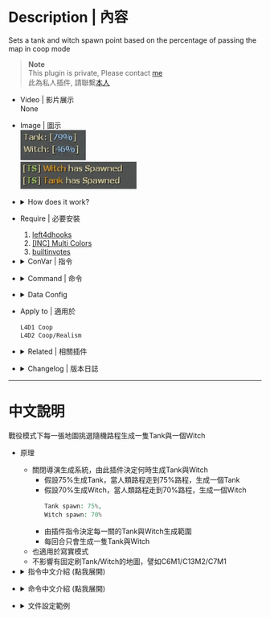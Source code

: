 # Description | 內容
Sets a tank and witch spawn point based on the percentage of passing the map in coop mode

> __Note__ <br/>
This plugin is private, Please contact [me](https://github.com/fbef0102/Game-Private_Plugin#私人插件列表-private-plugins-list)<br/>
此為私人插件, 請聯繫[本人](https://github.com/fbef0102/Game-Private_Plugin#私人插件列表-private-plugins-list)

* Video | 影片展示
<br/>None

* Image | 圖示
	<br/>![coopbosses_ifier_1](image/coopbosses_ifier_1.jpg)
	<br/>![coopbosses_ifier_2](image/coopbosses_ifier_2.jpg)

* <details><summary>How does it work?</summary>

	* This plugin spawns only one tank and one witch each round in coop/realism mode
		* Boss (Tank or Witch) will be spawned when the furthest survivor reach a percentage of map
		* For example
			```php
			// When furthest survivor reach 79% of map completion, the Tank will be spawned.
			// Same algorithm for Witch.
			Tank spawn: 79%,
			Witch spawn: 70%
			```
		* Disable Tank and Witch by director
	* Does not affect boss static spawn by map, for example: C6M1/C13M2/C7M1
</details>

* Require | 必要安裝
	1. [left4dhooks](https://forums.alliedmods.net/showthread.php?t=321696)
	2. [[INC] Multi Colors](https://github.com/fbef0102/L4D1_2-Plugins/releases/tag/Multi-Colors)
	3. [builtinvotes](https://github.com/fbef0102/Game-Private_Plugin/releases/tag/builtinvotes)

* <details><summary>ConVar | 指令</summary>

	* cfg/sourcemod/coopbosses_ifier.cfg
		```php
		// 0=Plugin off, 1=Plugin on.
		l4d_coop_boss_enable "1"

		// Max fraction of map flow for tank/witch spawn location in coop
		l4d_coop_boss_flow_max "80"

		// Min fraction of map flow for tank/witch spawn location in coop
		l4d_coop_boss_flow_min "20"

		// If 1, Allow players to use !voteboss set boss spawns.
		l4d_coop_boss_vote "1"

		// How many players at least to vote Boss Spawns.
		l4d_coop_boss_vote_need_player "4"

		// Minimum flow amount witches should avoid tank spawns by, by half the value given on either side of the tank spawn
		l4d_coop_boss_avoid_tank_spawn "10"

		// If 1, Disable Tank spawn in First Map
		l4d_coop_boss_first_tank_spawn_disable "0"

		// If 1, Disable Witch spawn in First Map
		l4d_coop_boss_first_witch_spawn_disable "0"
		
		// If 1, Disable Tank spawn in Final Map
		l4d_coop_boss_final_tank_spawn_disable "1"

		// If 1, Disable Witch spawn in Final Map
		l4d_coop_boss_final_witch_spawn_disable "1"

		// Display which message? Add numbers together
		// 1=Tank has spawned, 2=Witch has spawned, 4=Tank flow percentage, 8=Witch flow percentage
		l4d_coop_boss_chat_flag "15"
		```
</details>

* <details><summary>Command | 命令</summary>

	* **Adm forces witch spawn percent before leaving saferoom (Adm required: ADMFLAG_BAN)**
		```php
		sm_setwitch <number>
		```

	* **Adm forces tank spawn percent before leaving saferoom (Adm required: ADMFLAG_BAN)**
		```php
		sm_settank <number>
		```

	* **Display Spawn percent for boss**
		```php
		sm_boss
		sm_tank
		sm_witch
		sm_t
		```

	* **Let's vote to set those Boss Spawns!**
		```php
		sm_voteboss	<tank> <witch>
		sm_bossvote <tank> <witch>
		```
</details>

* <details><summary>Data Config</summary>

	* [data/mapinfo.txt](data/mapinfo.txt)
		> Watch file for more details...
</details>

* Apply to | 適用於
	```
	L4D1 Coop
	L4D2 Coop/Realism
	```

* <details><summary>Related | 相關插件</summary>

	1. [readyup](/L4D_插件/Server_伺服器/readyup): Ready Plugin
		* 準備插件，讓Boss路程預先顯示在Ready Hud上面

	2. [versusbosses_ifier](/L4D_插件/Versus_對抗模式/versusbosses_ifier): Sets a tank and witch spawn point on every map in versus mode
		* 對抗模式下每一張地圖挑選隨機路程生成一隻Tank與一個Witch

	3. [l4d_current_survivor_progress](https://github.com/fbef0102/L4D1_2-Plugins/tree/master/l4d_current_survivor_progress): Print survivor progress in flow percents
		* 使用指令顯示人類目前的路程

	4. [l4d_tank_spawn](/L4D_插件/Tank_坦克/l4d_tank_spawn): Spawn multi Tanks on the map and final rescue
		* 一個關卡中或救援期間生成多隻Tank，對抗模式也適用

	5. [l4d_witch_spawn](/L4D_插件/Witch_女巫/l4d_witch_spawn): Spawn lots of witches on the map
		* 遊戲開始後每隔一段時間在地圖上生成Witch
</details>

* <details><summary>Changelog | 版本日誌</summary>

	* v1.8h (2024-10-6)
		* Update cvars
		* Update data

	* v1.7h (2023-6-20)
		* Require left4dhooks v1.33 or above

	* v1.6h (2023-3-14)
		* Add convar to enable or disable plugin
		* Add convar to enable or disable boss spawn in first map
		
	* v1.5h (2023-2-14)
		* Fix director still spawns tank and witch if we disable boss spawn in current map

	* v1.4h (2023-2-11)
		* Fix plugin does not work if there is no any start safe area in some custom maps

	* v1.3
		* Initial Release
</details>

- - - -
# 中文說明
戰役模式下每一張地圖挑選隨機路程生成一隻Tank與一個Witch

* 原理
	* 關閉導演生成系統，由此插件決定何時生成Tank與Witch
		* 假設75%生成Tank，當人類路程走到75%路程，生成一個Tank
		* 假設70%生成Witch，當人類路程走到70%路程，生成一個Witch
			```php
			Tank spawn: 75%,
			Witch spawn: 70%
			```
		* 由插件指令決定每一關的Tank與Witch生成範圍
		* 每回合只會生成一隻Tank與Witch
	* 也適用於寫實模式
	* 不影響有固定刷Tank/Witch的地圖，譬如C6M1/C13M2/C7M1

* <details><summary>指令中文介紹 (點我展開)</summary>

	* cfg/sourcemod/coopbosses_ifier.cfg
		```php
		// 0=關閉插件, 1=啟動插件
		l4d_coop_boss_enable "1"

		// 最遠80%生成 Tank/witch
		l4d_coop_boss_flow_max "80"

		// 最近20%生成 Tank/witch
		l4d_coop_boss_flow_min "20"

		// If 1, 允許玩家打 !voteboss 發起投票決定Tank/Witch 路程
		l4d_coop_boss_vote "1"

		// 發起!voteboss投票所需的玩家數量 
		l4d_coop_boss_vote_need_player "4"

		// Tank 附近前後5% (10除以2) 避開生成witch
		l4d_coop_boss_avoid_tank_spawn "10"

		// 如果為1，第一關預設不生成Tank
		l4d_coop_boss_first_tank_spawn_disable "0"

		// 如果為1，第一關預設不生成Witch
		l4d_coop_boss_first_witch_spawn_disable "0"

		// 如果為1，最後一關預設不生成Tank
		l4d_coop_boss_final_tank_spawn_disable "1"

		// 如果為1，最後一關預設不生成Witch
		l4d_coop_boss_final_witch_spawn_disable "1"

		// 顯示以下哪些訊息給玩家看? 請將數字相加
		// 1=Tank已復活, 2=Witch已復活, 4=Witch路程, 8=Tank路程
		l4d_coop_boss_chat_flag "15"
		```
</details>

* <details><summary>命令中文介紹 (點我展開)</summary>

	* **管理員決定 witch 路程，請在出去安全室之前決定好 (權限：ADMFLAG_BAN)**
		```php
		sm_setwitch <數字>
		```

	* **管理員決定 tank 路程，請在出去安全室之前決定好 (權限：ADMFLAG_BAN)**
		```php
		sm_settank <數字>
		```

	* **打印該回合 Tank/Witch 路程**
		```php
		sm_boss
		sm_tank
		sm_witch
		sm_t
		```

	* **投票決定Tank/Witch的路程 ，請在出去安全室之前決定好**
		```php
		sm_voteboss <數字> <數字>
		sm_bossvote <數字> <數字>
		```
</details>

* <details><summary>文件設定範例</summary>

	* [data/mapinfo.txt](data/mapinfo.txt)
		> 點擊文件查看更多說明...
</details>
